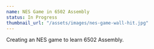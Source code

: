 ```yaml
---
name: NES Game in 6502 Assembly
status: In Progress
thumbnail_url: "/assets/images/nes-game-wall-hit.jpg"
---
```


Creating an NES game to learn 6502 Assembly.